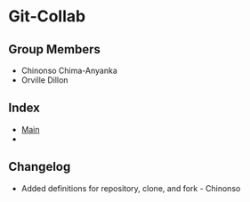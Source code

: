 # Git-Collab

## Group Members
* Chinonso Chima-Anyanka
* Orville Dillon

## Index
* [Main](https://github.com/ChinonsoChima/Git-Collab/blob/master/main.py)
* 

## Changelog
* Added definitions for repository, clone, and fork - Chinonso
